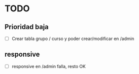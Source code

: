 # TODO

## Prioridad baja
- [ ] Crear tabla grupo / curso y poder crear/modificar en /admin

## responsive
- [ ] responsive en /admin falla, resto OK